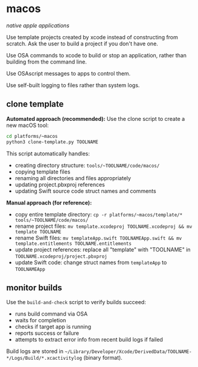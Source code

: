 # macos
*native apple applications*

Use template projects created by xcode instead of constructing from scratch. Ask the user to build a project if you don't have one.

Use OSA commands to xcode to build or stop an application, rather than building from the command line.

Use OSAscript messages to apps to control them.

Use self-built logging to files rather than system logs.

## clone template

**Automated approach (recommended):**
Use the clone script to create a new macOS tool:
```bash
cd platforms/~macos
python3 clone-template.py TOOLNAME
```

This script automatically handles:
- creating directory structure: `tools/~TOOLNAME/code/macos/`
- copying template files
- renaming all directories and files appropriately
- updating project.pbxproj references
- updating Swift source code struct names and comments

**Manual approach (for reference):**
- copy entire template directory: `cp -r platforms/~macos/template/* tools/~TOOLNAME/code/macos/`
- rename project files: `mv template.xcodeproj TOOLNAME.xcodeproj && mv template TOOLNAME`  
- rename Swift files: `mv templateApp.swift TOOLNAMEApp.swift && mv template.entitlements TOOLNAME.entitlements`
- update project references: replace all "template" with "TOOLNAME" in `TOOLNAME.xcodeproj/project.pbxproj`
- update Swift code: change struct names from `templateApp` to `TOOLNAMEApp`

## monitor builds

Use the `build-and-check` script to verify builds succeed:

- runs build command via OSA  
- waits for completion
- checks if target app is running
- reports success or failure
- attempts to extract error info from recent build logs if failed

Build logs are stored in `~/Library/Developer/Xcode/DerivedData/TOOLNAME-*/Logs/Build/*.xcactivitylog` (binary format).